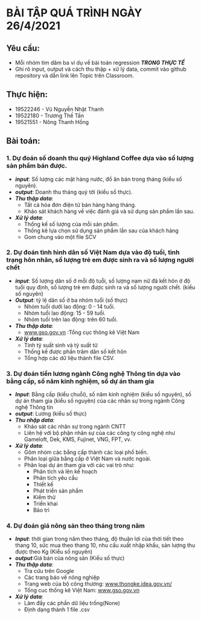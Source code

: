 # **BÀI TẬP QUÁ TRÌNH NGÀY 26/4/2021**

## **Yêu cầu:**
* Mỗi nhóm tìm dăm ba ví dụ về bài toán regression ***TRONG THỰC TẾ***
* Ghi rõ input, output và cách thu thập + xử lý data, commit vào github repository và dẫn link lên Topic trên Classroom.

## **Thực hiện:**
 * 19522246 - Vũ Nguyễn Nhật Thanh
 * 19522180 - Trương Thế Tấn
 * 19521551 - Nông Thanh Hồng

## **Bài toán:**
### **1. Dự đoán số doanh thu quý Highland Coffee dựa vào số lượng sản phẩm bán được.**
* ***input***: Số lượng các mặt hàng nước, đồ ăn bán trong tháng (kiểu số nguyên).
* ***output***: Doanh thu tháng quý tới (kiểu số thực).
* ***Thu thập data***:
    * Tất cả hóa đơn điện tử bán hàng hàng tháng.
    * Khảo sát khách hàng về việc đánh giá và sử dụng sản phầm lần sau.
* ***Xử lý data***:
    * Thống kế số lượng của mỗi sản phẩm.
    * Thống kê lựa chọn sử dụng sản phẩm lần sau của khách hàng
    * Gom chung vào một file SCV

### **2. Dự đoán tình hình dân số Việt Nam dựa vào độ tuổi, tình trạng hôn nhân, số lượng trẻ em được sinh ra và số lượng người chết**
* ***input***: Số lượng dân số ở mỗi độ tuỗi, số lượng nam nữ đã kết hôn ở độ tuổi quy định, số lượng trẻ em được sinh ra và số lượng người chết. (kiểu số nguyên)
* ***Output***: tỷ lệ dân số ở ba nhóm tuổi (số thực)
    * Nhóm tuổi dưới lao động: 0 - 14 tuổi.
    * Nhóm tuổi lao động: 15 - 59 tuổi.
    * Nhóm tuổi trên lao động:  trên 60 tuổi.
* ***Thu thập data***:
    * www.gso.gov.vn :Tổng cục thông kê Việt Nam
* ***Xử lý data***:
    * Tính tỷ suất sinh và tỷ suất tử
    * Thống kế được phần trăm dân số kết hôn
    * Tổng hợp các dữ liệu thành file CSV.

### 3. **Dự đoán tiền lương ngành Công nghệ Thông tin dựa vào bằng cấp, số năm kinh nghiệm, số dự án tham gia**
* ***Input***: Bằng cấp (kiểu chuỗi), số năm kinh nghiệm (kiểu số nguyên), số dự án tham gia (kiểu số nguyên) của các nhân sự trong ngành Công nghệ Thông tin
* ***output***: Lương (kiểu số thực)
* ***Thu nhập data***:
    * Khảo sát các nhân sự trong ngành CNTT
    * Liên hệ với bộ phận nhân sự của các công ty công nghệ như Gameloft, Dek, KMS, Fujinet, VNG, FPT, vv.
* ***Xử lý data***:
    * Gôm nhóm các bằng cấp thành các loại phổ biến.
    * Phân loại giữa bằng cấp ở Việt Nam và nước ngoài.
    * Phân loại dự án tham gia với các vai trò như: 
        * Phân tích và lên kế hoạch
        * Phân tích yêu cầu
        * Thiết kế
        * Phát triển sản phẩm
        * Kiểm thử
        * Triển khai
        * Bảo trì
### 4. **Dự đoán giá nông sản theo tháng trong năm**
* ***Input***: thời gian trong năm theo tháng, độ thuận lợi của thời tiết theo thang 10, sức mua theo thang 10, nhu cầu xuất nhập khẩu, sản lượng thu được theo Kg (Kiểu số nguyên)
* ***output***:Giá bán của nông sản (Kiểu số thực)
* ***Thu thập data***: 
   * Tra cứu trên Google
   * Các trang báo về nông nghiệp
   * Trang web của bộ công thương: www.thongke.idea.gov.vn/
   * Tổng cuc thống kê Việt Nam: www.gso.gov.vn
* ***Xử lý data***:
   * Làm đầy các phần dữ liệu trống(None)
   * Định dạng thành 1 file .csv



